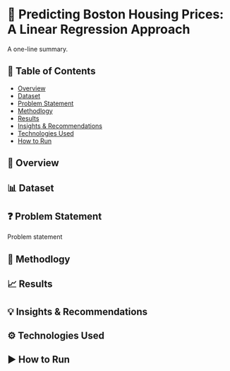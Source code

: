 # 📌 Predicting Boston Housing Prices: A Linear Regression Approach
A one-line summary.
## 📂 Table of Contents
- [Overview](#overview)
- [Dataset](#dataset)
- [Problem Statement](problem-statement)
- [Methodlogy](methodology)
- [Results](results)
- [Insights & Recommendations](insights-&-recommendations)
- [Technologies Used](technologies-used)
- [How to Run](how-to-run)

## 🧠 Overview
## 📊 Dataset
## ❓ Problem Statement
Problem statement
## 🔎 Methodlogy
## 📈 Results
## 💡 Insights & Recommendations
## ⚙️ Technologies Used
## ▶️ How to Run
